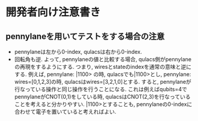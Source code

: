 # 開発者向け注意書き

## pennylaneを用いてテストをする場合の注意
- pennylaneは左から0-index, qulacsは右から0-index.
- 回転角も逆.
よって, pennylaneの値と比較する場合, qulacs側がpennylaneの再現をするようにする. つまり, wiresとstateのindexを通常の意味と逆にする.
例えば,
pennylane: |1100> の時, qulacsでも|1100>とし,
pennylane: wires=[0,1,2,3]の時, qulacsはwires=[3,2,1,0]とする.
すると, pennylaneが行なっている操作と同じ操作を行うことになる.
これは例えばqubits=4でpennylaneがCNOT(0,1)をしている時, qulacsはCNOT(2,3)を行なっていることを考えると分かりやすい. |1100>とすることも, pennylaneの0-indexに合わせて電子を置いていると考えればよい.